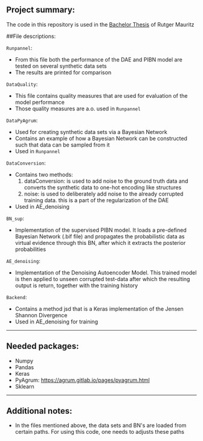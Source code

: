 ## Project summary:
The code in this repository is used in the [Bachelor Thesis](https://github.com/RRMauritz/PDBQ/Mauritz_BA_EEMCS.pdf) of Rutger Mauritz

##File descriptions:

`Runpannel`:
- From this file both the performance of the DAE and PIBN model are tested on several synthetic data sets
- The results are printed for comparison

`DataQuality`:
- This file contains quality measures that are used for evaluation of the model performance
- Those quality measures are a.o. used in `Runpannel`

`DataPyAgrum`:
- Used for creating synthetic data sets via a Bayesian Network
- Contains an example of how a Bayesian Network can be constructed such that data can be sampled from it
- Used in `Runpannel`

`DataConversion`:
- Contains two methods:
	1) dataConversion: is used to add noise to the ground truth data and converts the synthetic data
	   to one-hot encoding like structures
	2) noise: is used to deliberately add noise to the already corrupted training data.
	   this is a part of the regularization of the DAE
- Used in AE_denoising

`BN_sup`:
- Implementation of the supervised PIBN model. It loads a pre-defined Bayesian Network (.bif file)
  and propagates the probabilistic data as virtual evidence through this BN, after which it extracts
  the posterior probabilities

`AE_denoising`:
- Implementation of the Denoising Autoencoder Model. This trained model is then applied to unseen
  corrupted test-data after which the resulting output is return, together with the training history

`Backend`:
- Contains a method jsd that is a Keras implementation of the Jensen Shannon Divergence
- Used in AE_denoising for training

------------------------------------------------------------------------
## Needed packages:
- Numpy
- Pandas
- Keras
- PyAgrum: https://agrum.gitlab.io/pages/pyagrum.html
- Sklearn
------------------------------------------------------------------------

## Additional notes:
- In the files mentioned above, the data sets and BN's are loaded from certain paths.
For using this code, one needs to adjusts these paths
